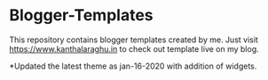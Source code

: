 Blogger-Templates
=================

This repository contains blogger templates created by me. Just visit https://www.kanthalaraghu.in to check out template live on my blog.

*Updated the latest theme as jan-16-2020 with addition of widgets.  

